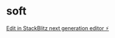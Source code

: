 # soft

[Edit in StackBlitz next generation editor ⚡️](https://stackblitz.com/~/github.com/Jonsnow1235/soft)